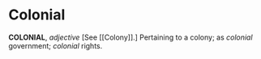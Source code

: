 # Colonial

**COLONIAL**, _adjective_ \[See [[Colony]].\] Pertaining to a colony; as _colonial_ government; _colonial_ rights.